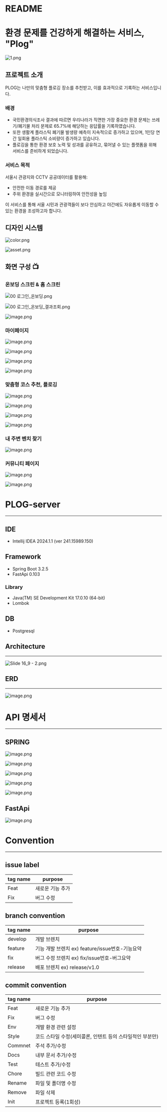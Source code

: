# README

# 환경 문제를 건강하게 해결하는 서비스, "Plog"

![1.png](e0e106d7-b8f4-40e4-8ac1-cbc9363a811a_Export-0fe59d7c-cf3e-4079-bec5-0727d01410f3/1.png)

## 프로젝트 소개

PLOG는 나만의 맞춤형 플로깅 장소를 추천받고, 이를 효과적으로 기록하는 서비스입니다.

### 배경

- 국민환경의식조사 결과에 따르면 우리나라가 직면한 가장 중요한 환경 문제는 쓰레기/폐기물 처리 문제로 65.7%에 해당하는 응답률을 기록하였습니다.
- 또한 생활계 플라스틱 폐기물 발생량 예측이 지속적으로 증가하고 있으며, 1인당 연간 일회용 플라스틱 소비량이 증가하고 있습니다.
- 플로깅을 통한 환경 보호 노력 및 성과를 공유하고, 묶어낼 수 있는 플랫폼을 위해 서비스를 준비하게 되었습니다.

### 서비스 목적

서울시 관광지와 CCTV 공공데이터를 활용해:

- 안전한 이동 경로를 제공
- 주위 환경을 실시간으로 모니터링하여 안전성을 높임

이 서비스를 통해 서울 시민과 관광객들이 보다 안심하고 야간에도 자유롭게 이동할 수 있는 환경을 조성하고자 합니다.

## 디자인 시스템

![color.png](e0e106d7-b8f4-40e4-8ac1-cbc9363a811a_Export-0fe59d7c-cf3e-4079-bec5-0727d01410f3/color.png)

![asset.png](e0e106d7-b8f4-40e4-8ac1-cbc9363a811a_Export-0fe59d7c-cf3e-4079-bec5-0727d01410f3/asset.png)

## 화면 구성 📺

### 온보딩 스크린 & 홈 스크린

![00 로그인_온보딩.png](e0e106d7-b8f4-40e4-8ac1-cbc9363a811a_Export-0fe59d7c-cf3e-4079-bec5-0727d01410f3/00_%25EB%25A1%259C%25EA%25B7%25B8%25EC%259D%25B8_%25EC%2598%25A8%25EB%25B3%25B4%25EB%2594%25A9.png)

![00 로그인_온보딩_결과조회.png](e0e106d7-b8f4-40e4-8ac1-cbc9363a811a_Export-0fe59d7c-cf3e-4079-bec5-0727d01410f3/00_%25EB%25A1%259C%25EA%25B7%25B8%25EC%259D%25B8_%25EC%2598%25A8%25EB%25B3%25B4%25EB%2594%25A9_%25EA%25B2%25B0%25EA%25B3%25BC%25EC%25A1%25B0%25ED%259A%258C.png)

![image.png](e0e106d7-b8f4-40e4-8ac1-cbc9363a811a_Export-0fe59d7c-cf3e-4079-bec5-0727d01410f3/image.png)

### 마이페이지

![image.png](e0e106d7-b8f4-40e4-8ac1-cbc9363a811a_Export-0fe59d7c-cf3e-4079-bec5-0727d01410f3/image%201.png)

![image.png](e0e106d7-b8f4-40e4-8ac1-cbc9363a811a_Export-0fe59d7c-cf3e-4079-bec5-0727d01410f3/image%202.png)

![image.png](e0e106d7-b8f4-40e4-8ac1-cbc9363a811a_Export-0fe59d7c-cf3e-4079-bec5-0727d01410f3/image%203.png)

![image.png](e0e106d7-b8f4-40e4-8ac1-cbc9363a811a_Export-0fe59d7c-cf3e-4079-bec5-0727d01410f3/image%204.png)

### 맞춤형 코스 추천, 플로깅

![image.png](e0e106d7-b8f4-40e4-8ac1-cbc9363a811a_Export-0fe59d7c-cf3e-4079-bec5-0727d01410f3/image%205.png)

![image.png](e0e106d7-b8f4-40e4-8ac1-cbc9363a811a_Export-0fe59d7c-cf3e-4079-bec5-0727d01410f3/image%206.png)

![image.png](e0e106d7-b8f4-40e4-8ac1-cbc9363a811a_Export-0fe59d7c-cf3e-4079-bec5-0727d01410f3/image%207.png)

![image.png](e0e106d7-b8f4-40e4-8ac1-cbc9363a811a_Export-0fe59d7c-cf3e-4079-bec5-0727d01410f3/image%208.png)

### 내 주변 벤치 찾기

![image.png](e0e106d7-b8f4-40e4-8ac1-cbc9363a811a_Export-0fe59d7c-cf3e-4079-bec5-0727d01410f3/image%209.png)

### 커뮤니티 페이지

![image.png](e0e106d7-b8f4-40e4-8ac1-cbc9363a811a_Export-0fe59d7c-cf3e-4079-bec5-0727d01410f3/image%2010.png)

![image.png](e0e106d7-b8f4-40e4-8ac1-cbc9363a811a_Export-0fe59d7c-cf3e-4079-bec5-0727d01410f3/image%2011.png)

# PLOG-server

---

## IDE

- Intellij IDEA 2024.1.1 (ver 241.15989.150)

## Framework

- Spring Boot 3.2.5
- FastApi 0.103

### Library

- Java(TM) SE Development Kit 17.0.10 (64-bit)
- Lombok

## DB

- Postgresql

## **Architecture**

---

![Slide 16_9 - 2.png](e0e106d7-b8f4-40e4-8ac1-cbc9363a811a_Export-0fe59d7c-cf3e-4079-bec5-0727d01410f3/Slide_16_9_-_2.png)

## ERD

---

![image.png](e0e106d7-b8f4-40e4-8ac1-cbc9363a811a_Export-0fe59d7c-cf3e-4079-bec5-0727d01410f3/image%2012.png)

# API 명세서

---

## SPRING

![image.png](e0e106d7-b8f4-40e4-8ac1-cbc9363a811a_Export-0fe59d7c-cf3e-4079-bec5-0727d01410f3/image%2013.png)

![image.png](e0e106d7-b8f4-40e4-8ac1-cbc9363a811a_Export-0fe59d7c-cf3e-4079-bec5-0727d01410f3/image%2014.png)

![image.png](e0e106d7-b8f4-40e4-8ac1-cbc9363a811a_Export-0fe59d7c-cf3e-4079-bec5-0727d01410f3/image%2015.png)

![image.png](e0e106d7-b8f4-40e4-8ac1-cbc9363a811a_Export-0fe59d7c-cf3e-4079-bec5-0727d01410f3/image%2016.png)

![image.png](e0e106d7-b8f4-40e4-8ac1-cbc9363a811a_Export-0fe59d7c-cf3e-4079-bec5-0727d01410f3/image%2017.png)

## FastApi

![image.png](e0e106d7-b8f4-40e4-8ac1-cbc9363a811a_Export-0fe59d7c-cf3e-4079-bec5-0727d01410f3/image%2018.png)

# Convention

---

## issue label

| tag name | purpose |
| --- | --- |
| Feat | 새로운 기능 추가 |
| Fix | 버그 수정 |

## branch convention

| tag name | purpose |
| --- | --- |
| develop | 개발 브렌치 |
| feature | 기능 개발 브렌치 ex) feature/issue번호-기능요약 |
| fix | 버그 수정 브렌치 ex) fix/issue번호-버그요약 |
| release | 배포 브렌치 ex) release/v1.0 |

## commit convention

| tag name | purpose |
| --- | --- |
| Feat | 새로운 기능 추가 |
| Fix | 버그 수정 |
| Env | 개발 환경 관련 설정 |
| Style | 코드 스타일 수정(세미콜론, 인텐트 등의 스타일적인 부분만) |
| Commnet | 주석 추가/수정 |
| Docs | 내부 문서 추가/수정 |
| Test | 테스트 추가/수정 |
| Chore | 빌드 관련 코드 수정 |
| Rename | 파일 및 폴더명 수정 |
| Remove | 파일 삭제 |
| Init | 프로젝트 등록(1회성) |

